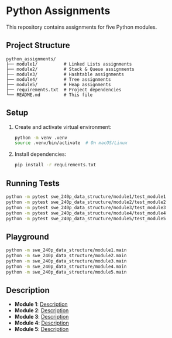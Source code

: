 # Python Assignments

This repository contains assignments for five Python modules.

## Project Structure

```
python_assignments/
├── module1/          # Linked Lists assignments
├── module2/          # Stack & Queue assignments
├── module3/          # Hashtable assignments
├── module4/          # Tree assignments
├── module5/          # Heap assignments
├── requirements.txt  # Project dependencies
└── README.md         # This file
```

## Setup

1. Create and activate virtual environment:

   ```bash
   python -m venv .venv
   source .venv/bin/activate  # On macOS/Linux
   ```

2. Install dependencies:
   ```bash
   pip install -r requirements.txt
   ```

## Running Tests

```bash
python -m pytest swe_240p_data_structure/module1/test_module1
python -m pytest swe_240p_data_structure/module2/test_module2
python -m pytest swe_240p_data_structure/module3/test_module3
python -m pytest swe_240p_data_structure/module4/test_module4
python -m pytest swe_240p_data_structure/module5/test_module5
```

## Playground

```bash
python -m swe_240p_data_structure/module1.main
python -m swe_240p_data_structure/module2.main
python -m swe_240p_data_structure/module3.main
python -m swe_240p_data_structure/module4.main
python -m swe_240p_data_structure/module5.main

```


## Description

- **Module 1**: [Description](./module1/description.md)
- **Module 2**: [Description](./module2/description.md)
- **Module 3**: [Description](./module3/description.md)
- **Module 4**: [Description](./module4/description.md)
- **Module 5**: [Description](./module5/description.md)
